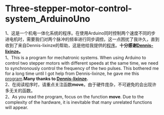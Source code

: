 # Three-stepper-motor-control-system_ArduinoUno
1、这是一个机电一体化系统的程序。在使用Arduino同时控制两个速度不同的步进电机时，需要我们对两个脉冲的频率进行同步调控。这一点困扰了我许久，直到收到了来自Dennis-lixinze的帮助，这是他给我提供的[程序](https://github.com/Dennis-lixinze/Robot_tank)。**十分感谢[Dennis-lixinze](https://github.com/Dennis-lixinze)。**\
1、This is a program for mechatronic systems. When using Arduino to control two stepper motors with different speeds at the same time, we need to synchronously control the frequency of the two pulses. This bothered me for a long time until I got help from Dennis-lixinze, he gave me this [program](https://github.com/Dennis-lixinze/Robot_tank).**Many thanks to [Dennis-lixinze](https://github.com/Dennis-lixinze).**\
2、在阅读程序时，请重点关注函数**move**。由于硬件庞杂，不可避免的会出现许多无关的函数。\
2、As you read the program, focus on the function **move**. Due to the complexity of the hardware, it is inevitable that many unrelated functions will appear.
